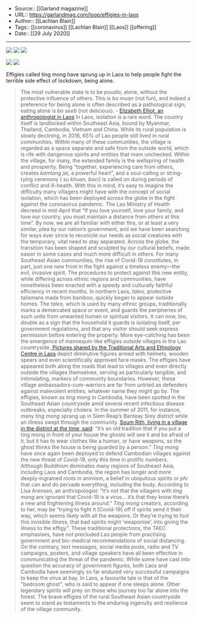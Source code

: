 ﻿
  * Source:: [[Garland magazine]]
  * URL:: https://garlandmag.com/loop/effigies-in-laos
  * Author:: [[Lachlan Blain]]
  * Tags:: [[coronavirus]] [[Lachlan Blain]] [[Laos]] [[offering]]
  * Date:: [[29 July 2020]]


* * *
[![](https://garlandmag.com/wp-content/uploads/2020/07/Tradional_Arts_and_Ethnology_Centre_Photo_credit_J_vilasone_Rsz_3.jpg)](https://garlandmag.com/wp-content/uploads/2020/07/Tradional_Arts_and_Ethnology_Centre_Photo_credit_J_vilasone_Rsz_3.jpg)
[![](https://garlandmag.com/wp-content/uploads/2020/07/Tradional_Arts_and_Ethnology_Centre_Photo_credit_J_vilasone_Rsz_4.jpg)](https://garlandmag.com/wp-content/uploads/2020/07/Tradional_Arts_and_Ethnology_Centre_Photo_credit_J_vilasone_Rsz_4.jpg)
[![](https://garlandmag.com/wp-content/uploads/2020/07/Taleo_-_Traditional_Arts_and_Ethnology_Centre-1024x768.jpg)](https://garlandmag.com/wp-content/uploads/2020/07/Taleo_-_Traditional_Arts_and_Ethnology_Centre.jpg)
  

[![](https://garlandmag.com/wp-content/uploads/2020/07/Tradional_Arts_and_Ethnology_Centre_Photo_credit_J_vilasone_Rsz.jpg)](https://garlandmag.com/wp-content/uploads/2020/07/Tradional_Arts_and_Ethnology_Centre_Photo_credit_J_vilasone_Rsz.jpg)
[![](https://garlandmag.com/wp-content/uploads/2020/07/Tradional_Arts_and_Ethnology_Centre_Photo_credit_J_vilasone_Rsz_2.jpg)](https://garlandmag.com/wp-content/uploads/2020/07/Tradional_Arts_and_Ethnology_Centre_Photo_credit_J_vilasone_Rsz_2.jpg)
  

Effigies called ting mong have sprung up in Laos to help people fight the terrible side effect of lockdown, being alone.
> The most vulnerable state is to be _poudio,_ alone, without the protective influence of others. This is _bo muan_ (not fun), and indeed a preference for being alone is often described as a pathological sign; eating alone is _bo seeb_ (not delicious). - [Elizabeth Elliot, an anthropologist in Laos](https://medanthucl.com/2020/04/14/protecting-the-boundaries-keeping-a-strong-heart-in-laos/)
In Laos, isolation is a rare word. The country itself is landlocked within Southeast Asia, bound by Myanmar, Thailand, Cambodia, Vietnam and China. While its rural population is slowly declining, in 2018, 65% of Lao people still lived in rural communities. Within many of these communities, the village is regarded as a space separate and safe from the outside world, which is rife with dangerous spirits and entities that roam unchecked.
Within the village, for many, the extended family is the wellspring of health and prosperity. Being “together, experiencing care from others, creates _kamlang jai,_ a powerful heart”, and a soul-calling or string-tying ceremony ( _su khuan, baci)_ is called on during periods of conflict and ill-health. With this in mind, it’s easy to imagine the difficulty many villagers might have with the concept of social isolation, which has been deployed across the globe in the fight against the coronavirus pandemic.
The Lao Ministry of Health decreed in mid-April that “If you love yourself, love your family, and love our country, you must maintain a distance from others at this time”. By now, we are all familiar with either this, or at least a very similar, plea by our nation’s government, and we have been searching for ways ever since to reconcile our needs as social creatures with the temporary, vital need to stay separated. Across the globe, the transition has been shaped and sculpted by our cultural beliefs, made easier in some cases and much more difficult in others.
For many Southeast Asian communities, the rise of Covid-19 constitutes, in part, just one new front in the fight against a timeless enemy—the evil, invasive spirit. The procedures to protect against this new entity, while differing across ethnic regions and communities, have nonetheless been enacted with a speedy and culturally faithful efficiency in recent months. In northern Laos, _taleo,_ protective talismans made from bamboo, quickly began to appear outside homes. The _taleo,_ which is used by many ethnic groups, traditionally marks a demarcated space or event, and guards the peripheries of such units from unwanted human or spiritual visitors. It can now, too, double as a sign that the household it guards is isolating itself, per government regulations, and that any visitor should seek express permission before entering the property.
More eye-catching has been the emergence of mannequin-like effigies outside villages in the Lao countryside.[ Pictures shared by the Traditional Arts and Ethnology Centre in Laos](https://www.facebook.com/taeclaos/posts/2949913915066293) depict diminutive figures armed with helmets, wooden spears and even scientifically approved face masks. The effigies have appeared both along the roads that lead to villages and even directly outside the villages themselves, serving as particularly tangible, and intimidating, markers of community boundaries. However, these village ambassadors-cum-warriors are far from untried as defenders against malevolent entities, whatever name they might go by. The effigies, known as _ting mong_ in Cambodia, have been spotted in the Southeast Asian countryside amid several recent infectious disease outbreaks, especially cholera. In the summer of 2011, for instance, many _ting mong_ sprang up in Siem Reap’s Banteay Srey district while an illness swept through the community.
[Soum Rith, living in a village in the district at the time, said](https://www.telegraph.co.uk/global-health/science-and-disease/gun-toting-scarecrows-pop-rural-cambodia-ward-covid-19/):
> “It’s an old tradition that if you put a ting mong in front of your house the ghosts will see it and be afraid of it, but it has to wear clothes like a human, or have weapons, so the ghost thinks the house is being guarded by a person.”
 _Ting mong_ have once again been deployed to defend Cambodian villages against the new threat of Covid-19, only this time in prolific numbers.
Although Buddhism dominates many regions of Southeast Asia, including Laos and Cambodia, the region has longer and more deeply-ingrained roots in animism, a belief in ubiquitous spirits or _phi_ that can and do pervade everything, including the body.
According to Lisa Arensen, an anthropologist: “It’s not that the villagers with _ting mong_ are ignorant that Covid-19 is a virus… it’s that they know there’s a new and frightening illness around.”
 _Ting mong_ creators, according to her, may be “trying to fight it [Covid-19] off if spirits send it their way, which seems likely with all the weapons. Or they’re trying to fool this invisible illness, that bad spirits might ‘weaponise’, into giving the illness to the effigy”.
These traditional protections, the TAEC emphasises, have not precluded Lao people from practising government and bio-medical recommendations of social distancing. On the contrary, text messages, social media posts, radio and TV campaigns, posters, and village speakers have all been effective in communicating the threat of the pandemic. While some have cast into question the accuracy of government figures, both Laos and Cambodia have seemingly so far endured very successful campaigns to keep the virus at bay.
In Laos, a favourite tale is that of the "bedroom ghost", who is said to appear if one sleeps alone. Other legendary spirits will prey on those who journey too far alone into the forest. The brave effigies of the rural Southeast Asian countryside seem to stand as testaments to the enduring ingenuity and resilience of the village community.
